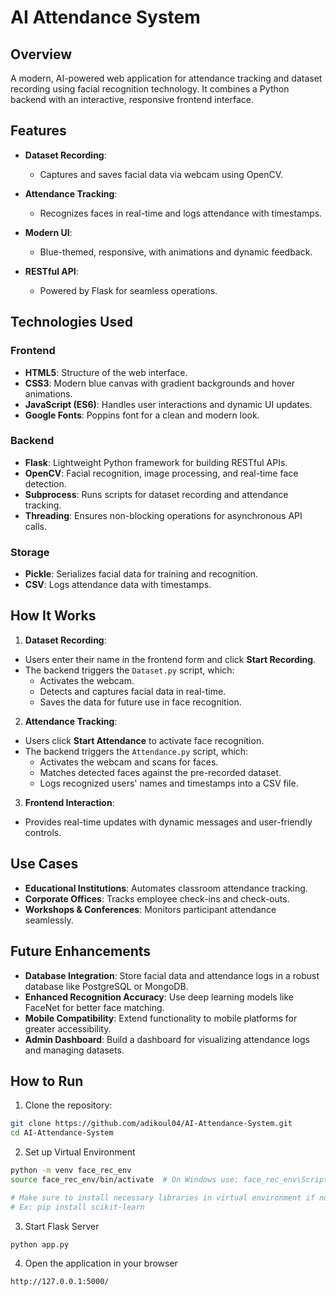 # AI Attendance System

## Overview
A modern, AI-powered web application for attendance tracking and dataset recording using facial recognition technology. It combines a Python backend with an interactive, responsive frontend interface.

## Features

- **Dataset Recording**:  
  - Captures and saves facial data via webcam using OpenCV.

- **Attendance Tracking**:  
  - Recognizes faces in real-time and logs attendance with timestamps.

- **Modern UI**:  
  - Blue-themed, responsive, with animations and dynamic feedback.

- **RESTful API**:  
  - Powered by Flask for seamless operations.

## Technologies Used

### Frontend
- **HTML5**: Structure of the web interface.
- **CSS3**: Modern blue canvas with gradient backgrounds and hover animations.
- **JavaScript (ES6)**: Handles user interactions and dynamic UI updates.
- **Google Fonts**: Poppins font for a clean and modern look.

### Backend
- **Flask**: Lightweight Python framework for building RESTful APIs.
- **OpenCV**: Facial recognition, image processing, and real-time face detection.
- **Subprocess**: Runs scripts for dataset recording and attendance tracking.
- **Threading**: Ensures non-blocking operations for asynchronous API calls.

### Storage
- **Pickle**: Serializes facial data for training and recognition.
- **CSV**: Logs attendance data with timestamps.

## How It Works

1. **Dataset Recording**:
  - Users enter their name in the frontend form and click **Start Recording**.
  - The backend triggers the `Dataset.py` script, which:
    - Activates the webcam.
    - Detects and captures facial data in real-time.
    - Saves the data for future use in face recognition.

2. **Attendance Tracking**:
  - Users click **Start Attendance** to activate face recognition.
  - The backend triggers the `Attendance.py` script, which:
    - Activates the webcam and scans for faces.
    - Matches detected faces against the pre-recorded dataset.
    - Logs recognized users' names and timestamps into a CSV file.

3. **Frontend Interaction**:
  - Provides real-time updates with dynamic messages and user-friendly controls.

## Use Cases

- **Educational Institutions**: Automates classroom attendance tracking.
- **Corporate Offices**: Tracks employee check-ins and check-outs.
- **Workshops & Conferences**: Monitors participant attendance seamlessly.

## Future Enhancements

- **Database Integration**: Store facial data and attendance logs in a robust database like PostgreSQL or MongoDB.
- **Enhanced Recognition Accuracy**: Use deep learning models like FaceNet for better face matching.
- **Mobile Compatibility**: Extend functionality to mobile platforms for greater accessibility.
- **Admin Dashboard**: Build a dashboard for visualizing attendance logs and managing datasets.

## How to Run

1. Clone the repository:
  ```bash
  git clone https://github.com/adikoul04/AI-Attendance-System.git
  cd AI-Attendance-System
  ```

2. Set up Virtual Environment
  ```bash
  python -m venv face_rec_env
  source face_rec_env/bin/activate  # On Windows use: face_rec_env\Scripts\activate

  # Make sure to install necessary libraries in virtual environment if not installed
  # Ex: pip install scikit-learn
  ```
  
3. Start Flask Server
  ```bash
  python app.py
  ```
4. Open the application in your browser
  ```bash
  http://127.0.0.1:5000/
  ```
